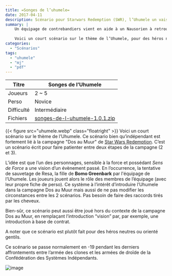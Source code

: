 ```yaml
---
title: =Songes de l’uhumele=
date: 2017-04-11
description: Scénario pour Starwars Redemption (SWR), l’Uhumele un vaisseu de contrebandiers vient en aide à un Nausorien à retrouver sa femme et sa fille
summary: |
    Un équipage de contrebandiers vient en aide à un Nausorien à retrouver sa femme et sa fille, emportées dans un réseau de traffic d’esclaves.
    
    Voici un court scénario sur le thème de l’Uhumele, pour des héros neutres ou orienté gentils.
categories:
  - "Scénarios"
tags: 
  - "uhumele"
  - "mj"
  - "pdf"
---
```


| Titre      | Songes de l’Uhumele | 
| ---------- | ------------------- |
| Joueurs    | 2 ~ 5               |
| Perso      | Novice              |
| Difficulté | Intermédiaire       |
| Fichiers   | [songes-de-l-uhumele-1.0.1.zip](https://git.framasoft.org/sw-redemption/swr-songes-de-l-uhumele/builds/artifacts/1.0.1/download?job=songes-de-l-uhumele-RELEASE) |

{{< figure src="uhumele.webp" class="floatright" >}}
Voici un court scénario sur le thème de l’Uhumele. Ce scénario bien qu’indépendant est fortement lié à la campagne "Dos au Muur" de [Star Wars Redemption]. C’est un scénario écrit pour faire patienter entre deux étapes de la campagne (2 et 3). 

L’idée est que l’un des personnages, sensible à la force et possédant *Sens de Force* a une vision d’un évènement passé. En l’occurrence, la tentative de sauvetage de Resa, la fille de **Bomo Greenbark** par l'équipage de l’Uhumele. Les joueurs jouent alors le rôle des membres de l’équipage (avec leur propre fiche de perso). Ce système à l’intérêt d’introduire l’Uhumele dans la campagne Dos au Muur mais aussi de ne pas modifier les circonstances entre les 2 scénarios. Pas besoin de faire des raccords tirés par les cheveux.

Bien-sûr, ce scénario peut aussi être joué hors du contexte de la campagne Dos au Muur, en remplaçant l’introduction “vision” par, par exemple, une introduction à base de contrat.

A noter que ce scénario est plutôt fait pour des héros neutres ou orienté gentils.

Ce scénario se passe normalement en -19 pendant les derniers affrontements entre l’armée des clones et les armées de droïde de la Confédération des Systèmes Indépendants.


![image](https://git.framasoft.org/sw-redemption/latex-swr-class/raw/master/_img/wtfpl-badge.png)

[Star Wars Redemption]: /star-wars-redemption/
